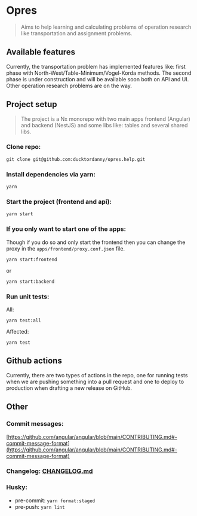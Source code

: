 # Opres

> Aims to help learning and calculating problems of operation research like transportation and assignment problems.

## Available features

Currently, the transportation problem has implemented features like: first phase with North-West/Table-Minimum/Vogel-Korda methods. The second phase is under construction and will be available soon both on API and UI. Other operation research problems are on the way.

## Project setup

> The project is a Nx monorepo with two main apps frontend (Angular) and backend (NestJS) and some libs like: tables and several shared libs.

### Clone repo:

```shell
git clone git@github.com:ducktordanny/opres.help.git
```

### Install dependencies via yarn:

```shell
yarn
```

### Start the project (frontend and api):

```shell
yarn start
```

### If you only want to start one of the apps:

Though if you do so and only start the frontend then you can change the proxy in the `apps/frontend/proxy.conf.json` file.

```shell
yarn start:frontend
```

or

```shell
yarn start:backend
```

### Run unit tests:

All:

```shell
yarn test:all
```

Affected:

```shell
yarn test
```

## Github actions

Currently, there are two types of actions in the repo, one for running tests when we are pushing something into a pull request and one to deploy to production when drafting a new release on GitHub.

## Other

### Commit messages:

[https://github.com/angular/angular/blob/main/CONTRIBUTING.md#-commit-message-format](https://github.com/angular/angular/blob/main/CONTRIBUTING.md#-commit-message-format)

### Changelog: [CHANGELOG.md](https://github.com/ducktordanny/opres.help/blob/master/CHANGELOG.md)

### Husky:

- pre-commit: `yarn format:staged`
- pre-push: `yarn lint`
